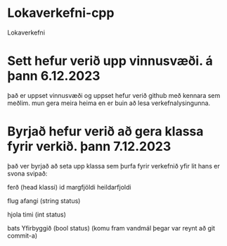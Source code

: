 # Lokaverkefni-cpp
Lokaverkefni

# Sett hefur verið upp vinnusvæði. á þann 6.12.2023
það er uppset vinnusvæði og uppset hefur verið github með kennara sem meðlim.
mun gera meira heima en er buin að lesa verkefnalysingunna.

# Byrjað hefur verið að gera klassa fyrir verkið. þann 7.12.2023
það ver byrjað að seta upp klassa sem þurfa fyrir verkefnið yfir lit hans er svona svipað:

ferð (head klassi)
id
margfjöldi
heildarfjoldi

flug 
afangi (string status)

hjola
timi (int status)

bats
Yfirbyggið (bool status)
(komu fram vandmál þegar var reynt að git commit-a)

